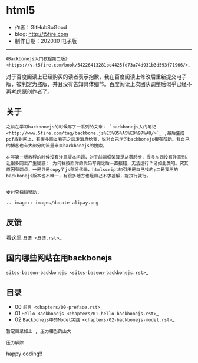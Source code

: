html5
=========================

* 作者：GitHubSoGood
* blog: http://t5fire.com
* 制作日期：2020.10
电子版
-----------------------------

`《Backbonejs入门教程第二版》 <https://v.t5fire.com/book/54226413281be4425fd73a74d931b3d593f71966/>`_

对于百度阅读上已经购买的读者表示抱歉，我在百度阅读上修改后重新提交电子版，被判定为盗版，并且没有告知具体细节。百度阅读上次团队调整后似乎已经不再考虑原创作者了。

关于
------------------------

    之前在学习backbonejs的时候写了一系列的文章： `backbonejs入门笔记 <http://www.5fire.com/tag/backbone.js%E5%85%A5%E9%97%A8/>`_ ,最后生成pdf放到网上，有很多网友看完之后发消息给我，说对自己学习backbonejs很有帮助。我自己的博客也有大部分的流量来自backbonejs的搜索。

    在写第一版教程的时候没有注意版本问题，对于前端框架算是从零起步，很多东西没有注意到。让很多网友产生疑惑： 为何我按照你的代码写完之后一直报错，无法运行？诸如此类吧。究其原因有两点，一是只是copy了js部分代码，htmlscript的引用是自己找的;二是我用的backbonejs版本也不唯一，有很多地方也是自己不求甚解，能执行就行。


    支付宝扫码赞助:

    .. image:: images/donate-alipay.png


反馈
------------------------
看这里   `反馈 <反馈.rst>`_


国内哪些网站在用backbonejs
--------------------------
`sites-baseon-backbonejs <sites-baseon-backbonejs.rst>`_


目录
--------------------------
* 00  `前言 <chapters/00-preface.rst>`_
* 01  `Hello Backbonejs <chapters/01-hello-backbonejs.rst>`_
* 02  `Backbonejs中的Model实践 <chapters/02-backbonejs-model.rst>`_


``暂定目录如上 , 压力相当的山大``

``压力解除``

happy coding!!

